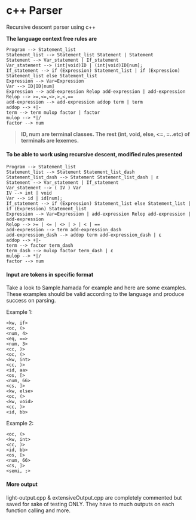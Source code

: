 # c++ Parser
Recursive descent parser using c++

<b>The language context free rules are</b>
```
Program --> Statement_list  
Statement_list --> Statement_list Statement | Statement  
Statement --> Var_statement | If_statement  
Var_statement --> (int|void)ID | (int|void)ID[num];  
If_statement --> if (Expression) Statement_list | if (Expression) Statement_list else Statement_list  
Expression --> Var=Expression  
Var --> ID|ID[num]  
Expression --> add-expression Relop add-expression | add-expression  
Relop --> >=,<=,<>,>,<,==  
add-expression --> add-expression addop term | term  
addop --> +|-  
term --> term mulop factor | factor  
mulop --> *|/  
factor --> num  
```
> **ID, num are terminal classes. The rest (int, void, else, <=, =..etc) of terminals are lexemes.**

#### To be able to work using recursive descent, modified rules presented
```
Program --> Statement_list  
Statement_list --> Statement Statement_list_dash  
Statement_list_dash --> Statement Statement_list_dash | ε  
Statement --> Var_statement | If_statement  
Var_statement --> ( IV ) Var  
IV --> int | void  
Var --> id | id[num];  
If_statement --> if (Expression) Statement_list else Statement_list | if (Expression) Statement_list  
Expression --> Var=Expression | add-expression Relop add-expression | add-expression     
Relop --> >= | <= | <> | > | < | ==  
add-expression --> term add-expression_dash  
add-expression_dash --> addop term add-expression_dash | ε  
addop --> +|-  
term --> factor term_dash  
term_dash --> mulop factor term_dash | ε  
mulop --> *|/  
factor --> num  
```
#### Input are tokens in specific format

Take a look to Sample.hamada for example and here are some examples. These examples should be valid according to the language and produce success on parsing.

Example 1:
```
<kw, if>
<oc, (>
<num, 4>
<eq, ==>
<num, 3>
<cc, )>
<oc, (>
<kw, int>
<cc, )>
<id, aa>
<os, [>
<num, 66>
<cs, ]>
<kw, else>
<oc, (>
<kw, void>
<cc, )>
<id, bb>
```

Example 2:
```
<oc, (>
<kw, int>
<cc, )>
<id, bb>
<os, [>
<num, 66>
<cs, ]>
<semi, ;>
```

#### More output

light-output.cpp & extensiveOutput.cpp are completely commented but saved for sake of testing ONLY. They have to much outputs on each function calling and more.